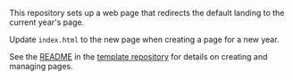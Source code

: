 This repository sets up a web page that redirects the default landing to
the current year's page.

Update `index.html` to the new page when creating a page for a new year.

See the [README](https://github.com/vislies/template/blob/master/README.md)
in the [template repository](https://github.com/vislies/template) for
details on creating and managing pages.
